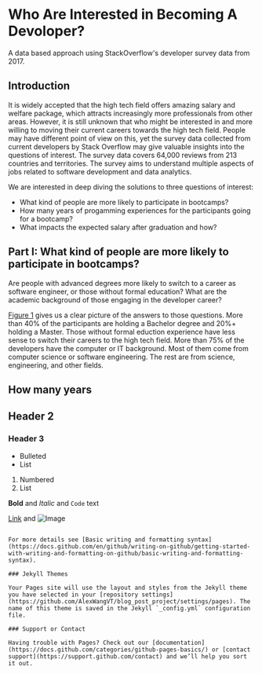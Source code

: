 # Who Are Interested in Becoming A Devoloper?
A data based approach using StackOverflow's developer survey data from 2017.

## Introduction
It is widely accepted that the high tech field offers amazing salary and welfare package, which attracts increasingly more professionals from other areas. However, it is still unknown that who might be interested in and more willing to moving their current careers towards the high tech field. People may have different point of view on this, yet the survey data collected from current developers by Stack Overflow may give valuable insights into the questions of interest. The survey data covers 64,000 reviews from 213 countries and territories. The survey aims to understand multiple aspects of jobs related to software development and data analytics. 

We are interested in deep diving the solutions to three questions of interest:

* What kind of people are more likely to participate in bootcamps?
* How many years of progamming experiences for the participants going for a bootcamp?
* What impacts the expected salary after graduation and how?

## Part I: What kind of people are more likely to participate in bootcamps?

Are people with advanced degrees more likely to switch to a career as software engineer, or those without formal education? What are the academic background of those engaging in the developer career? 

[Figure 1](https://github.com/AlexWangVT/blog_post_project/blob/master/results/background.png) gives us a clear picture of the answers to those questions. More than 40% of the participants are holding a Bachelor degree and 20%+ holding a Master. Those without formal eduction experience have less sense to switch their careers to the high tech field. More than 75% of the developers have the computer or IT background. Most of them come from computer science or software engineering. The rest are from science, engineering, and other fields. 

## How many years 
## Header 2
### Header 3

- Bulleted
- List

1. Numbered
2. List

**Bold** and _Italic_ and `Code` text

[Link](url) and ![Image](src)
```

For more details see [Basic writing and formatting syntax](https://docs.github.com/en/github/writing-on-github/getting-started-with-writing-and-formatting-on-github/basic-writing-and-formatting-syntax).

### Jekyll Themes

Your Pages site will use the layout and styles from the Jekyll theme you have selected in your [repository settings](https://github.com/AlexWangVT/blog_post_project/settings/pages). The name of this theme is saved in the Jekyll `_config.yml` configuration file.

### Support or Contact

Having trouble with Pages? Check out our [documentation](https://docs.github.com/categories/github-pages-basics/) or [contact support](https://support.github.com/contact) and we’ll help you sort it out.
